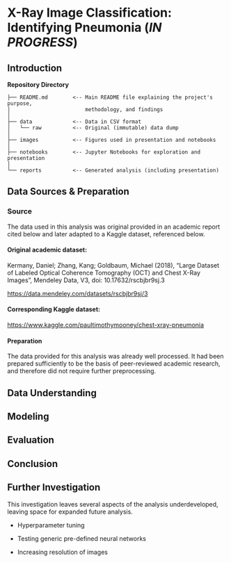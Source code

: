 # X-Ray Image Classification: Identifying Pneumonia (*IN PROGRESS*)

## Introduction



**Repository Directory**

```
├── README.md        <-- Main README file explaining the project's purpose,
│                        methodology, and findings
│
├── data             <-- Data in CSV format
│   └── raw          <-- Original (immutable) data dump
│
├── images           <-- Figures used in presentation and notebooks
│
├── notebooks        <-- Jupyter Notebooks for exploration and presentation
│
└── reports          <-- Generated analysis (including presentation)
```




## Data Sources & Preparation
### Source
The data used in this analysis was original provided in an academic report cited below and later adapted to a Kaggle dataset, referenced below.

#### Original academic dataset:

Kermany, Daniel; Zhang, Kang; Goldbaum, Michael (2018), “Large Dataset of Labeled Optical Coherence Tomography (OCT) and Chest X-Ray Images”, Mendeley Data, V3, doi: 10.17632/rscbjbr9sj.3

https://data.mendeley.com/datasets/rscbjbr9sj/3


#### Corresponding Kaggle dataset: 

https://www.kaggle.com/paultimothymooney/chest-xray-pneumonia


#### Preparation
The data provided for this analysis was already well processed. It had been prepared sufficiently to be the basis of peer-reviewed academic research, and therefore did not require further preprocessing.


## Data Understanding




## Modeling
 


## Evaluation



## Conclusion




## Further Investigation
This investigation leaves several aspects of the analysis underdeveloped, leaving space for expanded future analysis. 

- Hyperparameter tuning

- Testing generic pre-defined neural networks

- Increasing resolution of images
